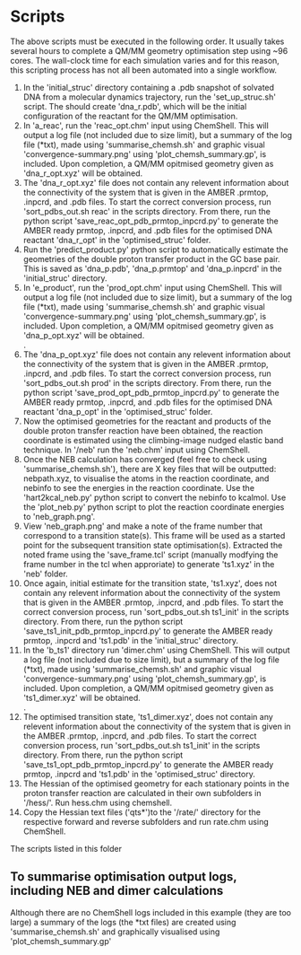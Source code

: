 # Scripts

The above scripts must be executed in the following order. It usually takes several hours to complete a QM/MM geometry optimisation step using ~96 cores. The wall-clock time for each simulation varies and for this reason, this scripting process has not all been automated into a single workflow.</p>

1. In the 'initial\_struc' directory containing a .pdb snapshot of solvated DNA from a molecular dynamics trajectory, run the 'set\_up\_struc.sh' script. The should create 'dna\_r.pdb', which will be the initial configuration of the reactant for the QM/MM optimisation.</br>
2. In 'a\_reac', run the 'reac\_opt.chm' input using ChemShell. This will output a log file (not included due to size limit), but a summary of the log file (\*txt), made using 'summarise\_chemsh.sh' and graphic visual 'convergence-summary.png' using 'plot\_chemsh\_summary.gp', is included. Upon completion, a QM/MM opitmised geometry given as 'dna\_r\_opt.xyz' will be obtained.</br>
3. The 'dna\_r\_opt.xyz' file does not contain any relevent information about the connectivity of the system that is given in the AMBER .prmtop, .inpcrd, and .pdb files. To start the correct conversion process, run 'sort\_pdbs\_out.sh reac' in the scripts directory. From there, run the python script 'save\_reac\_opt\_pdb\_prmtop\_inpcrd.py' to generate the AMBER ready prmtop, .inpcrd, and .pdb files for the optimised DNA reactant 'dna\_r\_opt' in the 'optimised\_struc' folder.</br>
4. Run the 'predict\_product.py' python script to automatically estimate the geometries of the double proton transfer product in the GC base pair. This is saved as 'dna\_p.pdb', 'dna\_p.prmtop' and 'dna\_p.inpcrd' in the 'initial\_struc' directory.</br>
5. In 'e\_product', run the 'prod\_opt.chm' input using ChemShell. This will output a log file (not included due to size limit), but a summary of the log file (\*txt), made using 'summarise\_chemsh.sh' and graphic visual 'convergence-summary.png' using 'plot\_chemsh\_summary.gp', is included. Upon completion, a QM/MM opitmised geometry given as 'dna\_p\_opt.xyz' will be obtained.</br>.
6. The 'dna\_p\_opt.xyz' file does not contain any relevent information about the connectivity of the system that is given in the AMBER .prmtop, .inpcrd, and .pdb files. To start the correct conversion process, run 'sort\_pdbs\_out.sh prod' in the scripts directory. From there, run the python script 'save\_prod\_opt\_pdb\_prmtop\_inpcrd.py' to generate the AMBER ready prmtop, .inpcrd, and .pdb files for the optimised DNA reactant 'dna\_p\_opt' in the 'optimised\_struc' folder.</br>
7. Now the optimised geometries for the reactant and products of the double proton transfer reaction have been obtained, the reaction coordinate is estimated using the climbing-image nudged elastic band technique. In '/neb' run the 'neb.chm' input using ChemShell.</br>
8. Once the NEB calculation has converged (feel free to check using 'summarise\_chemsh.sh'), there are X key files that will be outputted: nebpath.xyz, to visualise the atoms in the reaction coordinate, and nebinfo to see the energies in the reaction coordinate. Use the 'hart2kcal\_neb.py' python script to convert the nebinfo to kcalmol. Use the 'plot\_neb.py' python script to plot the reaction coordinate energies to 'neb\_graph.png'.</br>
9. View 'neb\_graph.png' and make a note of the frame number that correspond to a transition state(s). This frame will be used as a started point for the subsequent transition state optimisation(s). Extracted the noted frame using the 'save\_frame.tcl' script (manually modfying the frame number in the tcl when approriate) to generate 'ts1.xyz' in the 'neb' folder.</br>
10. Once again, initial estimate for the transition state, 'ts1.xyz', does not contain any relevent information about the connectivity of the system that is given in the AMBER .prmtop, .inpcrd, and .pdb files. To start the correct conversion process, run 'sort\_pdbs\_out.sh ts1\_init' in the scripts directory. From there, run the python script 'save\_ts1\_init\_pdb\_prmtop\_inpcrd.py' to generate the AMBER ready prmtop, .inpcrd and 'ts1.pdb' in the 'initial\_struc' directory.</br>
11. In the 'b\_ts1' directory run 'dimer.chm' using ChemShell. This will output a log file (not included due to size limit), but a summary of the log file (\*txt), made using 'summarise\_chemsh.sh' and graphic visual 'convergence-summary.png' using 'plot\_chemsh\_summary.gp', is included. Upon completion, a QM/MM opitmised geometry given as 'ts1\_dimer.xyz' will be obtained.</br>.
11. The optimised transition state, 'ts1\_dimer.xyz', does not contain any relevent information about the connectivity of the system that is given in the AMBER .prmtop, .inpcrd, and .pdb files. To start the correct conversion process, run 'sort\_pdbs\_out.sh ts1\_init' in the scripts directory. From there, run the python script 'save\_ts1\_opt\_pdb\_prmtop\_inpcrd.py' to generate the AMBER ready prmtop, .inpcrd and 'ts1.pdb' in the 'optimised\_struc' directory.</br>
12. The Hessian of the optimised geometry for each stationary points in the proton transfer reaction are calculated in their own subfolders in '/hess/'. Run hess.chm using chemshell.</br>
13. Copy the Hessian text files ('qts\*')to the '/rate/' directory for the respective forward and reverse subfolders and run rate.chm using ChemShell.</br>


The scripts listed in this folder 


## To summarise optimisation output logs, including NEB and dimer calculations
Although there are no ChemShell logs included in this example (they are too large) a summary of the logs (the \*txt files) are created using 'summarise\_chemsh.sh' and graphically visualised using 'plot\_chemsh\_summary.gp'
